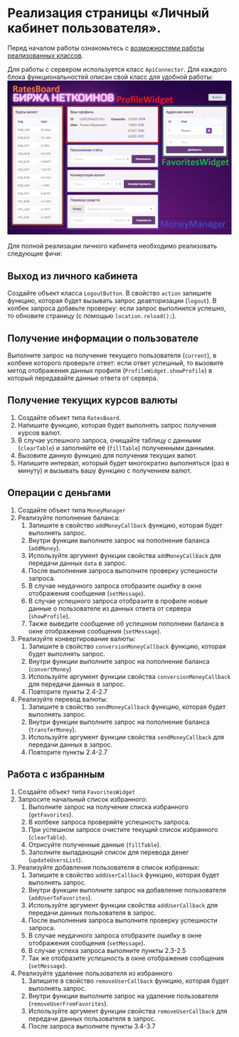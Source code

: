 # Реализация страницы «Личный кабинет пользователя».

Перед началом работы ознакомьтесь с [возможностями работы реализованных классов](./classes_description.md).

Для работы с сервером используется класс `ApiConnector`. Для каждого блока функциональностей описан свой класс для удобной работы:
![](./../img/markedhomepage.png)

Для полной реализации личного кабинета необходимо реализовать следующие фичи:
## Выход из личного кабинета
Создайте объект класса `LogoutButton`. В свойство `action` запишите функцию, которая будет вызывать запрос деавторизации (`logout`). В колбек запроса добавьте проверку: если запрос выполнился успешно, то обновите страницу (с помощью `location.reload();`).

## Получение информации о пользователе
Выполните запрос на получение текущего пользователя (`current`), в колбеке которого проверьте ответ: если ответ успешный, то вызовите метод отображения данных профиля (`ProfileWidget.showProfile`) в который передавайте данные ответа от сервера.

## Получение текущих курсов валюты
1. Создайте объект типа `RatesBoard`.
2. Напишите функцию, которая будет выполнять запрос получения курсов валют.
3. В случае успешного запроса, очищайте таблицу с данными (`clearTable`) и заполняйте её (`fillTable`) полученными данными.
4. Вызовите данную функцию для получения текущих валют.
5. Напишите интервал, который будет многократно выполняться (раз в минуту) и вызывать вашу функцию с получением валют.

## Операции с деньгами
1. Создайте объект типа `MoneyManager`
2. Реализуйте пополнение баланса:
    1. Запишите в свойство `addMoneyCallback` функцию, которая будет выполнять запрос.
    2. Внутри функции выполните запрос на пополнение баланса (`addMoney`).
    3. Используйте аргумент функции свойства `addMoneyCallback` для передачи данных `data` в запрос.
    4. После выполнения запроса выполните проверку успешности запроса.
    5. В случае неудачного запроса отобразите *ошибку* в окне отображения сообщения (`setMessage`).
    6. В случае успешного запроса отобразите в профиле новые данные о пользователе из данных ответа от сервера (`showProfile`).
    7. Также выведите сообщение об успешном пополнеии баланса в окне отображения сообщения (`setMessage`).
3. Реализуйте конвертирование валюты:
    1. Запишите в свойство `conversionMoneyCallback` функцию, которая будет выполнять запрос.
    2. Внутри функции выполните запрос на пополнение баланса (`convertMoney`)
    3. Используйте аргумент функции свойства `conversionMoneyCallback` для передачи данных в запрос.
    4. Повторите пункты 2.4-2.7
4. Реализуйте перевод валюты:
    1. Запишите в свойство `sendMoneyCallback` функцию, которая будет выполнять запрос.
    2. Внутри функции выполните запрос на пополнение баланса (`transferMoney`).
    3. Используйте аргумент функции свойства `sendMoneyCallback` для передачи данных в запрос.
    4. Повторите пункты 2.4-2.7

## Работа с избранным
1. Создайте объект типа `FavoritesWidget`
2. Запросите начальный список избранного:
    1. Выполните запрос на получение списка избранного (`getFavorites`).
    2. В колбеке запроса проверяйте успешность запроса.
    3. При успешном запросе очистите текущий список избранного (`clearTable`).
    4. Отрисуйте полученные данные (`fillTable`).
    5. Заполните выпадающий список для перевода денег (`updateUsersList`).
3. Реализуйте добавления пользователя в список избранных:
    1. Запишите в свойство `addUserCallback` функцию, которая будет выполнять запрос.
    2. Внутри функции выполните запрос на добавление пользователя (`addUserToFavorites`).
    3. Используйте аргумент функции свойства `addUserCallback` для передачи данных пользователя в запрос.
    4. После выполнения запроса выполните проверку успешности запроса.
    5. В случае неудачного запроса отобразите *ошибку* в окне отображения сообщения (`setMessage`).
    6. В случае успеха запроса выполните пункты 2.3-2.5
    7. Так же отобразите *успешность* в окне отображения сообщения (`setMessage`).
4. Реализуйте удаление пользователя из избранного
    1. Запишите в свойство `removeUserCallback` функцию, которая будет выполнять запрос.
    2. Внутри функции выполните запрос на удаление пользователя (`removeUserFromFavorites`).
    3. Используйте аргумент функции свойства `removeUserCallback` для передачи данных пользователя в запрос.
    4. После запроса выполните пункты 3.4-3.7
